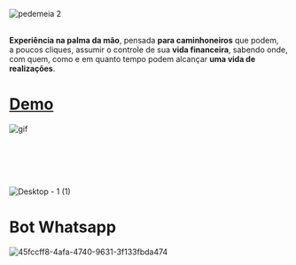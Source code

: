 ![pedemeia 2](https://user-images.githubusercontent.com/11879767/84608476-0e2ffd00-ae89-11ea-8bd9-998e14a3d4d5.png)
</br></br>

**Experiência na palma da mão**, pensada **para caminhoneiros** que podem,</br>
a poucos cliques, assumir o controle de sua **vida financeira**, sabendo onde,
</br>com quem, como e em quanto tempo podem alcançar **uma vida de realizações**.


# [Demo](https://www.figma.com/proto/hvGPkavaxcsVBbuzTQTkt7/Hackathon-ccr?node-id=4%3A1376&scaling=scale-down)

![gif](https://user-images.githubusercontent.com/11879767/84609011-7253c080-ae8b-11ea-934d-55cdc1568240.gif)

</br></br></br></br>

![Desktop - 1 (1)](https://user-images.githubusercontent.com/11879767/84608932-0ffac000-ae8b-11ea-82b0-6c05a8744061.png)



# Bot Whatsapp

![45fccff8-4afa-4740-9631-3f133fbda474](https://user-images.githubusercontent.com/11879767/84609139-18072f80-ae8c-11ea-81f8-01282181e623.jpeg)
